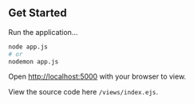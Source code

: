 ## Get Started

Run the application...

```bash
node app.js
# or
nodemon app.js 
```

Open [http://localhost:5000](http://localhost:5000) with your browser to view.

View the source code here `/views/index.ejs`.